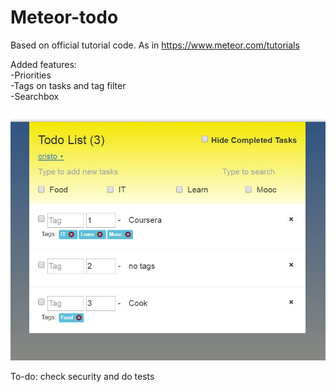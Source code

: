# Meteor-todo

Based on official tutorial code. As in https://www.meteor.com/tutorials <br>

Added features: <br>
-Priorities <br>
-Tags on tasks and tag filter <br>
-Searchbox <br>

<img src="https://github.com/Cristo-Conklin/Meteor-todo/blob/master/capture.jpg">

To-do: check security and do tests

